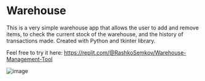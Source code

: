 # Warehouse
This is a very simple warehouse app that allows the user to add and remove items, to check the current stock of the warehouse, and the history of transactions made. 
Created with Python and tkinter library.

Feel free to try it here:
https://replit.com/@RashkoSemkov/Warehouse-Management-Tool

![image](https://github.com/rsemkov/Warehouse/assets/136321984/f094fb1c-6c52-4f6a-89c3-6cc2f276b930)
